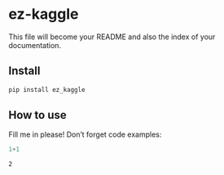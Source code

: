 ez-kaggle
================

<!-- WARNING: THIS FILE WAS AUTOGENERATED! DO NOT EDIT! -->

This file will become your README and also the index of your
documentation.

## Install

``` sh
pip install ez_kaggle
```

## How to use

Fill me in please! Don’t forget code examples:

``` python
1+1
```

    2
